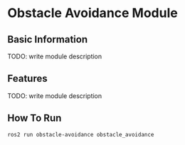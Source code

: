# Obstacle Avoidance Module

## Basic Information
TODO: write module description

## Features
TODO: write module description

## How To Run
```
ros2 run obstacle-avoidance obstacle_avoidance
```

